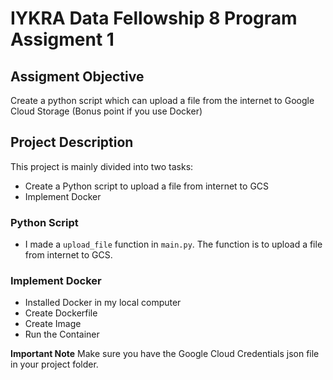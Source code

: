 # IYKRA Data Fellowship 8 Program Assigment 1
## Assigment Objective
Create a python script which can upload a file from the internet to Google Cloud Storage (Bonus point if you use Docker)
## Project Description
This project is mainly divided into two tasks:
- Create a Python script to upload a file from internet to GCS
- Implement Docker
### Python Script
- I made a `upload_file` function in `main.py`. The function is to upload a file from internet to GCS.
### Implement Docker
- Installed Docker in my local computer
- Create Dockerfile
- Create Image
- Run the Container

**Important Note**
Make sure you have the Google Cloud Credentials json file in your project folder.
